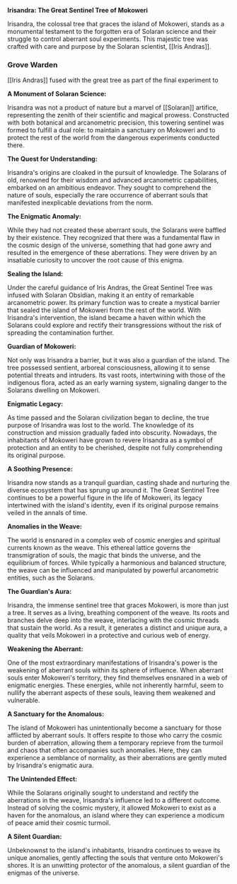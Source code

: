**Irisandra: The Great Sentinel Tree of Mokoweri**

Irisandra, the colossal tree that graces the island of Mokoweri, stands as a monumental testament to the forgotten era of Solaran science and their struggle to control aberrant soul experiments. This majestic tree was crafted with care and purpose by the Solaran scientist, [[Iris Andras]].


### Grove Warden
[[Iris Andras]] fused with the great tree as part of the final experiment to 


**A Monument of Solaran Science:**

Irisandra was not a product of nature but a marvel of [[Solaran]] artifice, representing the zenith of their scientific and magical prowess. Constructed with both botanical and arcanometric precision, this towering sentinel was formed to fulfill a dual role: to maintain a sanctuary on Mokoweri and to protect the rest of the world from the dangerous experiments conducted there.

**The Quest for Understanding:**

Irisandra's origins are cloaked in the pursuit of knowledge. The Solarans of old, renowned for their wisdom and advanced arcanometric capabilities, embarked on an ambitious endeavor. They sought to comprehend the nature of souls, especially the rare occurrence of aberrant souls that manifested inexplicable deviations from the norm.

**The Enigmatic Anomaly:**

While they had not created these aberrant souls, the Solarans were baffled by their existence. They recognized that there was a fundamental flaw in the cosmic design of the universe, something that had gone awry and resulted in the emergence of these aberrations. They were driven by an insatiable curiosity to uncover the root cause of this enigma.

**Sealing the Island:**

Under the careful guidance of Iris Andras, the Great Sentinel Tree was infused with Solaran Obsidian, making it an entity of remarkable arcanometric power. Its primary function was to create a mystical barrier that sealed the island of Mokoweri from the rest of the world. With Irisandra's intervention, the island became a haven within which the Solarans could explore and rectify their transgressions without the risk of spreading the contamination further.

**Guardian of Mokoweri:**

Not only was Irisandra a barrier, but it was also a guardian of the island. The tree possessed sentient, arboreal consciousness, allowing it to sense potential threats and intruders. Its vast roots, intertwining with those of the indigenous flora, acted as an early warning system, signaling danger to the Solarans dwelling on Mokoweri.

**Enigmatic Legacy:**

As time passed and the Solaran civilization began to decline, the true purpose of Irisandra was lost to the world. The knowledge of its construction and mission gradually faded into obscurity. Nowadays, the inhabitants of Mokoweri have grown to revere Irisandra as a symbol of protection and an entity to be cherished, despite not fully comprehending its original purpose.

**A Soothing Presence:**

Irisandra now stands as a tranquil guardian, casting shade and nurturing the diverse ecosystem that has sprung up around it. The Great Sentinel Tree continues to be a powerful figure in the life of Mokoweri, its legacy intertwined with the island's identity, even if its original purpose remains veiled in the annals of time.

**Anomalies in the Weave:**

The world is ensnared in a complex web of cosmic energies and spiritual currents known as the weave. This ethereal lattice governs the transmigration of souls, the magic that binds the universe, and the equilibrium of forces. While typically a harmonious and balanced structure, the weave can be influenced and manipulated by powerful arcanometric entities, such as the Solarans.

**The Guardian's Aura:**

Irisandra, the immense sentinel tree that graces Mokoweri, is more than just a tree. It serves as a living, breathing component of the weave. Its roots and branches delve deep into the weave, interlacing with the cosmic threads that sustain the world. As a result, it generates a distinct and unique aura, a quality that veils Mokoweri in a protective and curious web of energy.

**Weakening the Aberrant:**

One of the most extraordinary manifestations of Irisandra's power is the weakening of aberrant souls within its sphere of influence. When aberrant souls enter Mokoweri's territory, they find themselves ensnared in a web of enigmatic energies. These energies, while not inherently harmful, seem to nullify the aberrant aspects of these souls, leaving them weakened and vulnerable.

**A Sanctuary for the Anomalous:**

The island of Mokoweri has unintentionally become a sanctuary for those afflicted by aberrant souls. It offers respite to those who carry the cosmic burden of aberration, allowing them a temporary reprieve from the turmoil and chaos that often accompanies such anomalies. Here, they can experience a semblance of normality, as their aberrations are gently muted by Irisandra's enigmatic aura.

**The Unintended Effect:**

While the Solarans originally sought to understand and rectify the aberrations in the weave, Irisandra's influence led to a different outcome. Instead of solving the cosmic mystery, it allowed Mokoweri to exist as a haven for the anomalous, an island where they can experience a modicum of peace amid their cosmic turmoil.

**A Silent Guardian:**

Unbeknownst to the island's inhabitants, Irisandra continues to weave its unique anomalies, gently affecting the souls that venture onto Mokoweri's shores. It is an unwitting protector of the anomalous, a silent guardian of the enigmas of the universe.